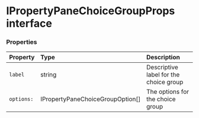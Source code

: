 # IPropertyPaneChoiceGroupProps interface





### Properties

| Property	   | Type	| Description|
|:-------------|:-------|:-----------|
|`label`      | string | Descriptive label for the choice group |
|`options:`      | IPropertyPaneChoiceGroupOption[] | The options for the choice group |





